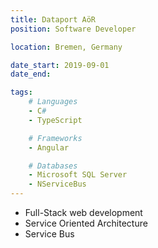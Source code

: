 ```yaml
---
title: Dataport AöR
position: Software Developer

location: Bremen, Germany

date_start: 2019-09-01
date_end:

tags:
    # Languages
    - C#
    - TypeScript

    # Frameworks
    - Angular

    # Databases
    - Microsoft SQL Server
    - NServiceBus
---
```

* Full-Stack web development
* Service Oriented Architecture
* Service Bus

